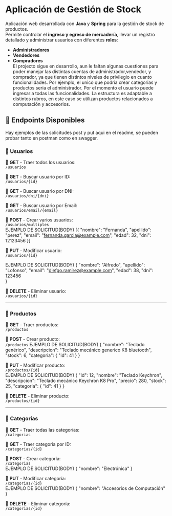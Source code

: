 # Aplicación de Gestión de Stock

Aplicación web desarrollada con **Java** y **Spring** para la gestión de stock de productos.  
Permite controlar el **ingreso y egreso de mercadería**, llevar un registro detallado y administrar usuarios con diferentes **roles**:  
- **Administradores**  
- **Vendedores**  
- **Compradores**  
El projecto sigue en desarrollo, aun le faltan algunas cuestiones para poder manejar las distintas cuentas de administrador,vendedor, y comprador, ya que tienen distintos niveles de privilegio en cuanto funcionalidades.
Por ejemplo, el unico que podria crear categorias y productos seria el administrador. Por el momento el usuario puede ingresar a todas las funcionalidades.
La estructura es adaptable a distintos rubros, en este caso se utilizan productos relacionados a computación y accesorios. 

## 🚀 Endpoints Disponibles  
Hay ejemplos de las solicitudes post y put aqui en el readme, se pueden probar tanto en postman como en swagger. 

### 🔹 Usuarios  

📌 **GET** - Traer todos los usuarios:  
`/usuarios`  

📌 **GET** - Buscar usuario por ID:  
`/usuarios/{id}`  

📌 **GET** - Buscar usuario por DNI:  
`/usuarios/dni/{dni}`  

📌 **GET** - Buscar usuario por Email:  
`/usuarios/email/{email}`  

📌 **POST** - Crear varios usuarios:  
`/usuarios/multiples`  
EJEMPLO DE SOLICITUD(BODY)
[{
  "nombre": "Fernanda",
  "apellido": "perez",
  "email": "fernanda.garcia@example.com",
  "edad": 32,
  "dni": 12123456
}]


📌 **PUT** - Modificar usuario:  
`/usuarios/{id}`  

EJEMPLO DE SOLICITUD(BODY)
   {
    "nombre": "Alfredo",
    "apellido": "Lofonso",
    "email": "diefgo.ramirez@example.com",
    "edad": 38,
    "dni": 123456  
  }


📌 **DELETE** - Eliminar usuario:  
`/usuarios/{id}`  

---

### 🔹 Productos  

📌 **GET** - Traer productos:  
`/productos`  

📌 **POST** - Crear producto:  
`/productos`
EJEMPLO DE SOLICITUD(BODY)
{
  "nombre": "Teclado genérico",
  "descripcion": "Teclado mecánico generico K8 bluetooth",
  "stock": 6,
  "categoria": {
    "id": 41
  }
}

📌 **PUT** - Modificar producto:  
`/productos/{id}`  
EJEMPLO DE SOLICITUD(BODY)
{
  "id": 12,
  "nombre": "Teclado Keychron",
  "descripcion": "Teclado mecánico Keychron K8 Pro",
  "precio": 280,
  "stock": 25,
  "categoria": {
    "id": 41
  }
}

📌 **DELETE** - Eliminar producto:  
`/productos/{id}`  

---

### 🔹 Categorías  

📌 **GET** - Traer todas las categorías:  
`/categorias`  

📌 **GET** - Traer categoría por ID:  
`/categorias/{id}`  

📌 **POST** - Crear categoría:  
`/categorias`  
EJEMPLO DE SOLICITUD(BODY)
{
  "nombre": "Electrónica"
}


📌 **PUT** - Modificar categoría:  
`/categorias/{id}`  
EJEMPLO DE SOLICITUD(BODY)
{
  "nombre": "Accesorios de Computación"
}


📌 **DELETE** - Eliminar categoría:  
`/categorias/{id}`  
